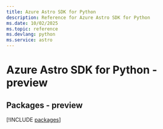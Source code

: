 ```yaml
---
title: Azure Astro SDK for Python
description: Reference for Azure Astro SDK for Python
ms.date: 10/02/2025
ms.topic: reference
ms.devlang: python
ms.service: astro
---
```

# Azure Astro SDK for Python - preview
## Packages - preview
[!INCLUDE [packages](astro-index.md)]